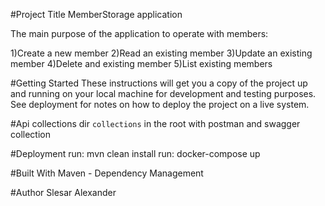 #Project Title
MemberStorage application

The main purpose of the application to operate with members:

1)Create a new member
2)Read an existing member
3)Update an existing member
4)Delete and existing member
5)List existing members


#Getting Started
These instructions will get you a copy of the project up and running on your local machine for development and testing purposes. See deployment for notes on how to deploy the project on a live system.

#Api collections
dir `collections` in the root  with postman and swagger collection

#Deployment
run: mvn clean install
run: docker-compose up 

#Built With
Maven - Dependency Management

#Author
Slesar Alexander

